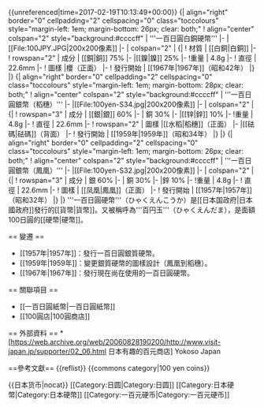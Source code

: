{{unreferenced|time=2017-02-19T10:13:49+00:00}}
{| align="right" border="0" cellpadding="2" cellspacing="0" class="toccolours" style="margin-left: 1em; margin-bottom: 26px; clear: both;"
! align="center" colspan="2" style="background:#ccccff" | '''一百日圓白銅硬幣'''
|-
|[[File:100JPY.JPG|200x200像素]] 
|-
| colspan="2" |
{|
! 材質
| [[白銅|白銅]]
|-
! rowspan="2" | 成分
| [[銅|銅]] 75%
|-
|[[鎳|鎳]] 25%
|-
!重量
| 4.8g
|-
! 直徑
| 22.6mm
|-
! 圖樣
|櫻（正面）
|-
! 發行開始
| [[1967年|1967年]]（昭和42年）
|}
|}
{| align="right" border="0" cellpadding="2" cellspacing="0" class="toccolours" style="margin-left: 1em; margin-bottom: 28px; clear: both;"
! align="center" colspan="2" style="background:#ccccff" | '''一百日圓銀幣（稻穗）'''
|-
|[[File:100yen-S34.jpg|200x200像素]]
|-
| colspan="2" |
{|
! rowspan="3" | 成分
| [[銀|銀]] 60%
|-
| 銅 30%
|-
|[[锌|鋅]] 10%
|-
!重量
| 4.8g
|-
! 直徑
| 22.6mm
|-
! rowspan="2" |  圖樣
|[[水稻|稻穗]]（正面）
|-
|[[砝碼|砝碼]]（背面）
|-
! 發行開始
| [[1959年|1959年]]（昭和34年）
|}
|}
{| align="right" border="0" cellpadding="2" cellspacing="0" class="toccolours" style="margin-left: 1em; margin-bottom: 26px; clear: both;"
! align="center" colspan="2" style="background:#ccccff" | '''一百日圓銀幣（鳳凰）'''
|-
|[[File:100yen-S32.jpg|200x200像素]]
|-
| colspan="2" |
{|
! rowspan="3" | 成分
| 銀 60%
|-
| 銅 30%
|-
|鋅 10%
|-
!重量
| 4.8g
|-
! 直徑
| 22.6mm
|-
! 圖樣
| [[凤凰|鳳凰]]（正面）
|-
! 發行開始
| [[1957年|1957年]]（昭和32年）
|}
|}
'''一百日圓硬幣'''（ひゃくえんこうか）是[[日本国政府|日本國政府]]發行的[[貨幣|貨幣]]。又被稱呼為'''百円玉'''（ひゃくえんだま），是面額100日圓的[[硬幣|硬幣]]。

== 變遷 ==
* [[1957年|1957年]]：發行一百日圓銀質硬幣。
* [[1959年|1959年]]：變更銀質硬幣的圖樣設計（鳳凰到稻穗）。
* [[1967年|1967年]]：發行現在尚在使用的一百日圓硬幣。

== 關聯項目 ==
* [[一百日圓紙幣|一百日圓紙幣]]
* [[100圓店|100圓商店]]

== 外部資料 ==
*[https://web.archive.org/web/20060828190200/http://www.visit-japan.jp/supporter/02_06.html 日本有趣的百元商店] Yokoso Japan

==參考文獻==
{{reflist}}
{{commons category|100 yen coins}}

{{日本货币|nocat}}
[[Category:日圆|Category:日圆]]
[[Category:日本硬幣|Category:日本硬幣]]
[[Category:一百元硬币|Category:一百元硬币]]